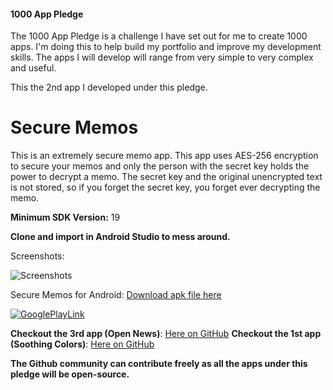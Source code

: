 #### 1000 App Pledge

The 1000 App Pledge is a challenge I have set out for me to create 1000 apps. I'm doing this to help build my portfolio and improve my development skills. The apps I will develop will range from very simple to very complex and useful.

This the 2nd app I developed under this pledge.

# Secure Memos
This is an extremely secure memo app. This app uses AES-256 encryption to secure your memos and only the person with the secret key holds the power to decrypt a memo. The secret key and the original unencrypted text is not stored, so if you forget the secret key, you forget ever decrypting the memo.

**Minimum SDK Version:** 19

**Clone and import in Android Studio to mess around.**

Screenshots:

![Screenshots](https://user-images.githubusercontent.com/29485313/61144580-db4fed00-a4f2-11e9-822d-6c0ff2c35bdf.png)

Secure Memos for Android: [Download apk file here](https://drive.google.com/file/d/1JQmiYPdMv2gpuALZ8PG7qz5itZv6QlIL)

[![GooglePlayLink](https://user-images.githubusercontent.com/29485313/61143889-12bd9a00-a4f1-11e9-90ce-73d190532653.jpg)](https://play.google.com/store/apps/details?id=in.edureal.securememos)

**Checkout the 3rd app (Open News)**: [Here on GitHub](https://github.com/vishu103/open-news)
**Checkout the 1st app (Soothing Colors)**: [Here on GitHub](https://github.com/vishu103/soothing-colors)

**The Github community can contribute freely as all the apps under this pledge will be open-source.**

